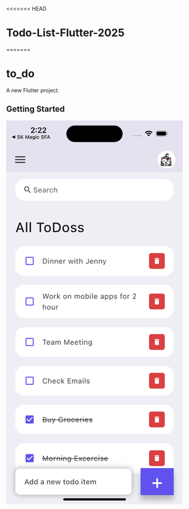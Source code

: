 <<<<<<< HEAD
# Todo-List-Flutter-2025
=======
# to_do

A new Flutter project.

## Getting Started

<img src="https://github.com/Afdhal2910/Todo-List-Flutter-2025/blob/main/image.png">
